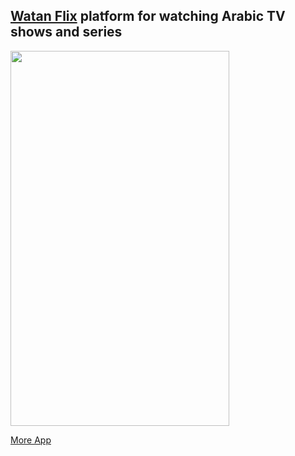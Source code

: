 ## [Watan Flix](https://play.google.com/store/apps/details?id=com.watanflix) platform for watching Arabic TV shows and series
<img src="https://github.com/muhammadalkhalaf/My-Previous-Apps/blob/master/GIF%20Images/WatanFlix_preview.gif" width="350" height="600" />  

[More App](https://github.com/muhammadalkhalaf/My-Previous-Apps/blob/master/my-previous-android-apps.md)
